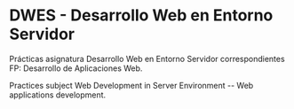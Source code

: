 # DWES - Desarrollo Web en Entorno Servidor

Prácticas asignatura Desarrollo Web en Entorno Servidor correspondientes FP: Desarrollo de Aplicaciones Web.

Practices subject Web Development in Server Environment -- Web applications development.
